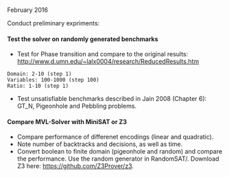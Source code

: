 February 2016

Conduct preliminary expriments:

#### Test the solver on randomly generated benchmarks

* Test for Phase transition and compare to the original results: http://www.d.umn.edu/~lalx0004/research/ReducedResults.htm
```
Domain: 2-10 (step 1)
Variables: 100-1000 (step 100)
Ratio: 1-10 (step 1)
````
* Test unsatisfiable benchmarks described in Jain 2008 (Chapter 6): GT_N, Pigeonhole and Pebbling problems.

#### Compare MVL-Solver with MiniSAT or Z3 
* Compare performance of differenet encodings (linear and quadratic).
* Note number of backtracks and decisions, as well as time.
* Convert boolean to finite domain (pigeonhole and random) and compare the performance. Use the random generator in RandomSAT/. Download Z3 here: https://github.com/Z3Prover/z3.
